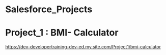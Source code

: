 # Salesforce_Projects

# Project_1 : BMI- Calculator
https://dev-developertraining-dev-ed.my.site.com/Project1/bmi-calculator
